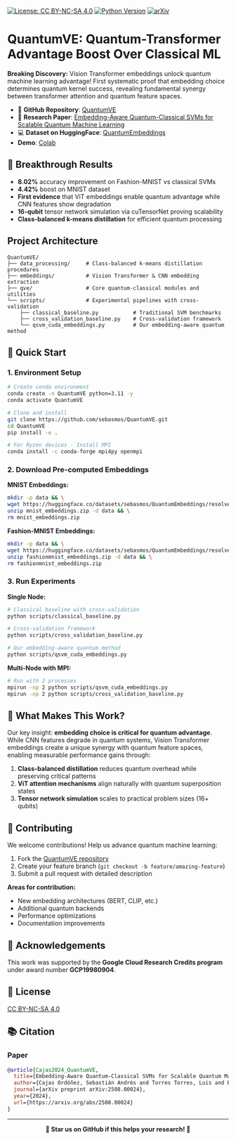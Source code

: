 [![License: CC BY-NC-SA 4.0](https://img.shields.io/badge/License-CC%20BY--NC--SA%204.0-lightgrey.svg)](https://creativecommons.org/licenses/by-nc-sa/4.0/)
[![Python Version](https://img.shields.io/badge/python-3.10%20%7C%203.11%20%7C%203.12-blue.svg)](https://github.com/sebasmos/QuantumVE/) 
[![arXiv](https://img.shields.io/badge/arXiv-2508.00024-b31b1b.svg)](https://arxiv.org/abs/2508.00024)

# QuantumVE: Quantum-Transformer Advantage Boost Over Classical ML

**Breaking Discovery:** Vision Transformer embeddings unlock quantum machine learning advantage! First systematic proof that embedding choice determines quantum kernel success, revealing fundamental synergy between transformer attention and quantum feature spaces.

- 📂 **GitHub Repository**: [QuantumVE](https://github.com/sebasmos/QuantumVE)
- 📄 **Research Paper**: [Embedding-Aware Quantum-Classical SVMs for Scalable Quantum Machine Learning](https://arxiv.org/abs/2508.00024)
- 💻 **Dataset on HuggingFace**: [QuantumEmbeddings](https://huggingface.co/datasets/sebasmos/QuantumEmbeddings)
- **Demo**: [Colab](https://github.com/sebasmos/QuantumVE/blob/main/Demo.ipynb)

## 🎯 Breakthrough Results

- **8.02%** accuracy improvement on Fashion-MNIST vs classical SVMs
- **4.42%** boost on MNIST dataset  
- **First evidence** that ViT embeddings enable quantum advantage while CNN features show degradation
- **16-qubit** tensor network simulation via cuTensorNet proving scalability
- **Class-balanced k-means distillation** for efficient quantum processing

## Project Architecture

```
QuantumVE/
├── data_processing/     # Class-balanced k-means distillation procedures
├── embeddings/          # Vision Transformer & CNN embedding extraction
├── qve/                 # Core quantum-classical modules and utilities
└── scripts/             # Experimental pipelines with cross-validation
    ├── classical_baseline.py           # Traditional SVM benchmarks
    ├── cross_validation_baseline.py    # Cross-validation framework
    └── qsvm_cuda_embeddings.py         # Our embedding-aware quantum method
```

## 🚀 Quick Start

### 1. Environment Setup
```bash
# Create conda environment
conda create -n QuantumVE python=3.11 -y
conda activate QuantumVE

# Clone and install
git clone https://github.com/sebasmos/QuantumVE.git
cd QuantumVE
pip install -e .

# For Ryzen devices - Install MPI
conda install -c conda-forge mpi4py openmpi
```

### 2. Download Pre-computed Embeddings

**MNIST Embeddings:**
```bash
mkdir -p data && \
wget https://huggingface.co/datasets/sebasmos/QuantumEmbeddings/resolve/main/mnist_embeddings.zip && \
unzip mnist_embeddings.zip -d data && \
rm mnist_embeddings.zip
```

**Fashion-MNIST Embeddings:**
```bash
mkdir -p data && \
wget https://huggingface.co/datasets/sebasmos/QuantumEmbeddings/resolve/main/fashionmnist_embeddings.zip && \
unzip fashionmnist_embeddings.zip -d data && \
rm fashionmnist_embeddings.zip
```

### 3. Run Experiments

**Single Node:**
```bash
# Classical baseline with cross-validation
python scripts/classical_baseline.py

# Cross-validation framework  
python scripts/cross_validation_baseline.py

# Our embedding-aware quantum method
python scripts/qsvm_cuda_embeddings.py
```

**Multi-Node with MPI:**
```bash
# Run with 2 processes
mpirun -np 2 python scripts/qsvm_cuda_embeddings.py
mpirun -np 2 python scripts/cross_validation_baseline.py
```

## 🔬 What Makes This Work?

Our key insight: **embedding choice is critical for quantum advantage**. While CNN features degrade in quantum systems, Vision Transformer embeddings create a unique synergy with quantum feature spaces, enabling measurable performance gains through:

1. **Class-balanced distillation** reduces quantum overhead while preserving critical patterns
2. **ViT attention mechanisms** align naturally with quantum superposition states
3. **Tensor network simulation** scales to practical problem sizes (16+ qubits)

## 🤝 Contributing

We welcome contributions! Help us advance quantum machine learning:

1. Fork the [QuantumVE repository](https://github.com/sebasmos/QuantumVE)
2. Create your feature branch (`git checkout -b feature/amazing-feature`)
3. Submit a pull request with detailed description

**Areas for contribution:**
- New embedding architectures (BERT, CLIP, etc.)
- Additional quantum backends
- Performance optimizations
- Documentation improvements

## 🙏 Acknowledgements

This work was supported by the **Google Cloud Research Credits program** under award number **GCP19980904**.

## 📄 License

[CC BY-NC-SA 4.0](https://github.com/sebasmos/QuantumVE/blob/main/LICENSE)

## 📚 Citation

### Paper
```bibtex
@article{Cajas2024_QuantumVE,
  title={Embedding-Aware Quantum-Classical SVMs for Scalable Quantum Machine Learning},
  author={Cajas Ordóñez, Sebastián Andrés and Torres Torres, Luis and Bifulco, Mario and Duran, Carlos and Bosch, Cristian and Simón Carbajo, Ricardo},
  journal={arXiv preprint arXiv:2508.00024},
  year={2024},
  url={https://arxiv.org/abs/2508.00024}
}
```

---

<div align="center">

**🌟 Star us on GitHub if this helps your research! 🌟**

</div>
